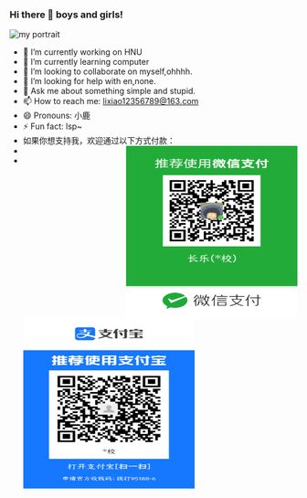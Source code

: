 
### Hi there 👋 boys and girls!



![my portrait](https://ss2.bdstatic.com/70cFvnSh_Q1YnxGkpoWK1HF6hhy/it/u=3121617516,2313216348&fm=26&gp=0.jpg)

- 🔭 I’m currently working on HNU
- 🌱 I’m currently learning computer
- 👯 I’m looking to collaborate on myself,ohhhh.
- 🤔 I’m looking for help with en,none.
- 💬 Ask me about something simple and stupid.
- 📫 How to reach me: lixiao12356789@163.com
- 😄 Pronouns: 小鹿
- ⚡ Fun fact: lsp~
- 如果你想支持我，欢迎通过以下方式付款：
- <img src="https://github.com/heeler-deer/heeler-deer/blob/main/wx.png?raw=true" width = "300" height = "300" div align=right />
- <img src="https://github.com/heeler-deer/heeler-deer/blob/main/zfb.jpg?raw=true" width = "300" height = "300" div align=left />



